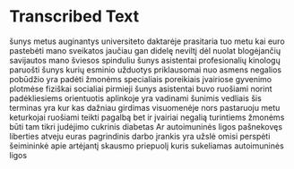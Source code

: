 # Transcribed Text

šunys metus auginantys universiteto daktarėje prasitaria tuo metu kai euro pastebėti mano sveikatos jaučiau gan didelę neviltį dėl nuolat blogėjančių savijautos mano šviesos spinduliu šunys asistentai profesionalių kinologų paruošti šunys kurių esminio užduotys priklausomai nuo asmens negalios pobūdžio yra padėti žmonėms specialiais poreikiais įvairiose gyvenimo plotmėse fiziškai socialiai pirmieji šunys asistentai buvo ruošiami norint padėkliesiems orientuotis aplinkoje yra vadinami šunimis vedliais šis terminas yra kur kas dažniau girdimas visuomenėje nors pastaruoju metu keturkojai ruošiami teikti pagalbą bet ir įvairiai negalią turintiems žmonėms būti tam tikri judėjimo cukrinis diabetas Ar autoimuninės ligos pašnekovęs liberties atveju euras pagrindinis darbo įrankis yra užslė omisi perspėti šeimininkė apie artėjantį skausmo priepuolį kuris sukeliamas autoimuninės ligos